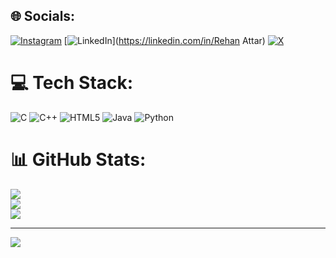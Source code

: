 ## 🌐 Socials:
[![Instagram](https://img.shields.io/badge/Instagram-%23E4405F.svg?logo=Instagram&logoColor=white)](https://instagram.com/rehaan.attar6541) [![LinkedIn](https://img.shields.io/badge/LinkedIn-%230077B5.svg?logo=linkedin&logoColor=white)](https://linkedin.com/in/Rehan Attar) [![X](https://img.shields.io/badge/X-black.svg?logo=X&logoColor=white)](https://x.com/Rehanattar6541) 

# 💻 Tech Stack:
![C](https://img.shields.io/badge/c-%2300599C.svg?style=for-the-badge&logo=c&logoColor=white) ![C++](https://img.shields.io/badge/c++-%2300599C.svg?style=for-the-badge&logo=c%2B%2B&logoColor=white) ![HTML5](https://img.shields.io/badge/html5-%23E34F26.svg?style=for-the-badge&logo=html5&logoColor=white) ![Java](https://img.shields.io/badge/java-%23ED8B00.svg?style=for-the-badge&logo=openjdk&logoColor=white) ![Python](https://img.shields.io/badge/python-3670A0?style=for-the-badge&logo=python&logoColor=ffdd54)
# 📊 GitHub Stats:
![](https://github-readme-stats.vercel.app/api?username=Rehan6541&theme=dark&hide_border=false&include_all_commits=false&count_private=false)<br/>
![](https://github-readme-streak-stats.herokuapp.com/?user=Rehan6541&theme=dark&hide_border=false)<br/>
![](https://github-readme-stats.vercel.app/api/top-langs/?username=Rehan6541&theme=dark&hide_border=false&include_all_commits=false&count_private=false&layout=compact)

---
[![](https://visitcount.itsvg.in/api?id=Rehan6541&icon=0&color=0)](https://visitcount.itsvg.in)

<!-- Proudly created with GPRM ( https://gprm.itsvg.in ) -->
